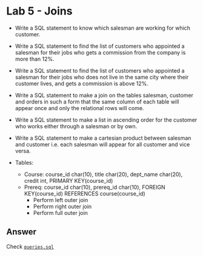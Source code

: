# Lab 5 - Joins

- Write a SQL statement to know which salesman are working for which customer.

- Write a SQL statement to find the list of customers who appointed a salesman for their jobs who gets a commission from the company is more than 12%. 

- Write a SQL statement to find the list of customers who appointed a salesman for their jobs who does not live in the same city where their customer lives, and gets a commission is above 12%. 

- Write a SQL statement to make a join on the tables salesman, customer and orders in such a form that the same column of each table will appear once and only the relational rows will come. 

- Write a SQL statement to make a list in ascending order for the customer who works either through a salesman or by own. 

- Write a SQL statement to make a cartesian product between salesman and customer i.e. each salesman will appear for all customer and vice versa.        

- Tables:
    - Course: course_id char(10), title char(20), dept_name char(20), credit int, PRIMARY KEY(course_id)
    - Prereq: course_id char(10), prereq_id char(10), FOREIGN KEY(course_id) REFERENCES course(course_id)
        - Perform left outer join
        - Perform right outer join 
        - Perform full outer join 

## Answer
Check [`queries.sql`](queries.sql)